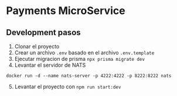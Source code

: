# Payments MicroService

## Development pasos

1. Clonar el proyecto
2. Crear un archivo `.env` basado en el archivo `.env.template`
3. Ejecutar migracion de prisma `npx prisma migrate dev`
4. Levantar el servidor de NATS

```
docker run -d --name nats-server -p 4222:4222 -p 8222:8222 nats
```

5. Levantar el proyecto con `npm run start:dev`

